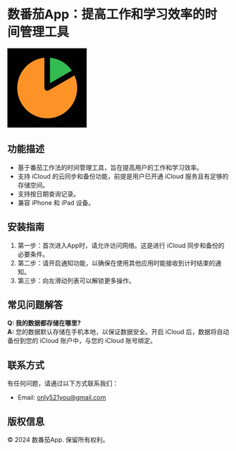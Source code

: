 # 数番茄App：提高工作和学习效率的时间管理工具

![App Icon](../../icon.png)

## 功能描述
* 基于番茄工作法的时间管理工具，旨在提高用户的工作和学习效率。
* 支持 iCloud 的云同步和备份功能，前提是用户已开通 iCloud 服务且有足够的存储空间。
* 支持按日期查询记录。
* 兼容 iPhone 和 iPad 设备。

## 安装指南
1. 第一步：首次进入App时，请允许访问网络。这是进行 iCloud 同步和备份的必要条件。
2. 第二步：请开启通知功能，以确保在使用其他应用时能接收到计时结束的通知。
3. 第三步：向左滑动列表可以解锁更多操作。

## 常见问题解答
**Q: 我的数据都存储在哪里?**  
**A:** 您的数据默认存储在手机本地，以保证数据安全。开启 iCloud 后，数据将自动备份到您的 iCloud 账户中，与您的 iCloud 账号绑定。

## 联系方式
有任何问题，请通过以下方式联系我们：
- Email: [only521you@gmail.com](mailto:only521you@gmail.com)

## 版权信息
© 2024 数番茄App. 保留所有权利。
